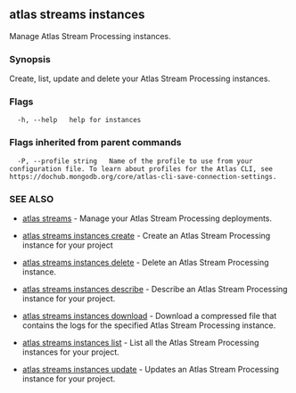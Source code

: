 ## atlas streams instances

Manage Atlas Stream Processing instances.


### Synopsis

Create, list, update and delete your Atlas Stream Processing instances.






### Flags

```
  -h, --help   help for instances

```


### Flags inherited from parent commands

```
  -P, --profile string   Name of the profile to use from your configuration file. To learn about profiles for the Atlas CLI, see https://dochub.mongodb.org/core/atlas-cli-save-connection-settings.

```

### SEE ALSO


* [atlas streams](atlas_streams.md)	- Manage your Atlas Stream Processing deployments.

* [atlas streams instances create](atlas_streams_instances_create.md)	- Create an Atlas Stream Processing instance for your project

* [atlas streams instances delete](atlas_streams_instances_delete.md)	- Delete an Atlas Stream Processing instance.

* [atlas streams instances describe](atlas_streams_instances_describe.md)	- Describe an Atlas Stream Processing instance for your project.

* [atlas streams instances download](atlas_streams_instances_download.md)	- Download a compressed file that contains the logs for the specified Atlas Stream Processing instance.

* [atlas streams instances list](atlas_streams_instances_list.md)	- List all the Atlas Stream Processing instances for your project.

* [atlas streams instances update](atlas_streams_instances_update.md)	- Updates an Atlas Stream Processing instance for your project.



